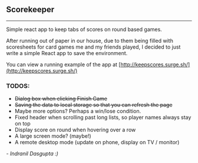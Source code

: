 ## Scorekeeper
---

Simple react app to keep tabs of scores on round based games.

After running out of paper in our house, due to them being filled with scoresheets for card games me and my friends played, I decided to just write a simple React app to save the environment.

You can view a running example of the app at [http://keepscores.surge.sh/](http://keepscores.surge.sh/)

### TODOS:

* ~~Dialog box when clicking Finish Game~~
* ~~Saving the data to local storage so that you can refresh the page~~
* Maybe more options? Perhaps a win/lose condition.
* Fixed header when scrolling past long lists, so player names always stay on top
* Display score on round when hovering over a row
* A large screen mode? (maybe!)
* A remote desktop mode (update on phone, display on TV / monitor)

_- Indranil Dasgupta :)_
